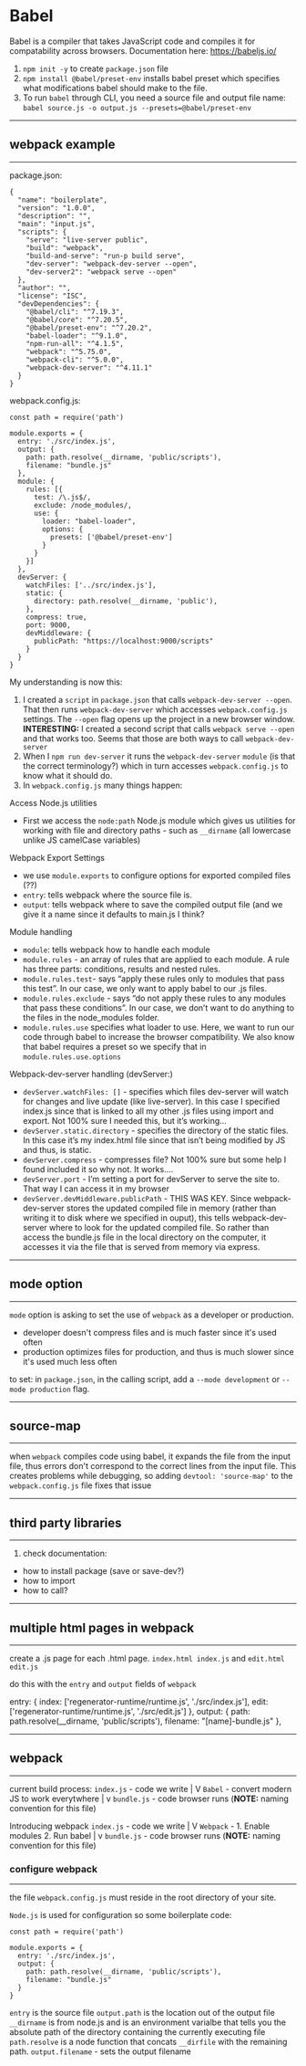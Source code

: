 # Babel

Babel is a compiler that takes JavaScript code and compiles it for compatability across browsers.
Documentation here: https://babeljs.io/

1. `npm init -y` to create `package.json` file
2. `npm install @babel/preset-env` installs babel preset which specifies what modifications babel should make to the file. 
3. To run `babel` through CLI, you need a source file and output file name:
`babel source.js -o output.js --presets=@babel/preset-env`

---
## webpack example
---
package.json:

    {
      "name": "boilerplate",
      "version": "1.0.0",
      "description": "",
      "main": "input.js",
      "scripts": {
        "serve": "live-server public",
        "build": "webpack",
        "build-and-serve": "run-p build serve",
        "dev-server": "webpack-dev-server --open",
        "dev-server2": "webpack serve --open"
      },
      "author": "",
      "license": "ISC",
      "devDependencies": {
        "@babel/cli": "^7.19.3",
        "@babel/core": "^7.20.5",
        "@babel/preset-env": "^7.20.2",
        "babel-loader": "^9.1.0",
        "npm-run-all": "^4.1.5",
        "webpack": "^5.75.0",
        "webpack-cli": "^5.0.0",
        "webpack-dev-server": "^4.11.1"
      }
    }

webpack.config.js:

    const path = require('path')

    module.exports = {
      entry: './src/index.js',
      output: {
        path: path.resolve(__dirname, 'public/scripts'),
        filename: "bundle.js"
      },
      module: {
        rules: [{
          test: /\.js$/,
          exclude: /node_modules/,
          use: {
            loader: "babel-loader",
            options: {
              presets: ['@babel/preset-env']
            }
          }
        }]
      },
      devServer: {
        watchFiles: ['../src/index.js'],
        static: {
          directory: path.resolve(__dirname, 'public'),
        },
        compress: true,
        port: 9000,
        devMiddleware: {
          publicPath: "https://localhost:9000/scripts"
        }
      }
    }




My understanding is now this:
1. I created a `script` in `package.json` that calls `webpack-dev-server --open`.  That then runs `webpack-dev-server` which accesses `webpack.config.js` settings. The `--open` flag opens up the project in a new browser window.   **INTERESTING:** I created a second script that calls `webpack serve --open` and that works too.  Seems that those are both ways to call `webpack-dev-server`
2. When I `npm run dev-server` it runs the `webpack-dev-server` `module` (is that the correct terminology?) which in turn accesses `webpack.config.js` to know what it should do.
3. In `webpack.config.js` many things happen:

Access Node.js utilities
  - First we access the `node:path` Node.js module which gives us utilities for working with file and directory paths - such as `__dirname` (all lowercase unlike JS camelCase variables)

Webpack Export Settings
  - we use `module.exports` to configure options for exported compiled files (??)
  - `entry`: tells webpack where the source file is. 
  - `output`: tells webpack where to save the compiled output file (and we give it a name since it defaults to main.js I think?

Module handling
  - `module`: tells webpack how to handle each module
  - `module.rules` - an array of rules that are applied to each module.  A rule has three parts: conditions, results and nested rules. 
  - `module.rules.test`- says “apply these rules only to modules that pass this test”.  In our case, we only want to apply babel to our .js files.
  - `module.rules.exclude` - says “do not apply these rules to any modules that pass these conditions”. In our case, we don’t want to do anything to the files in the node_modules folder.
  - `module.rules.use` specifies what loader to use.  Here, we want to run our code through babel to increase the browser compatibility.  We also know that babel requires a preset so we specify that in  `module.rules.use.options`

Webpack-dev-server handling (devServer:)
  - `devServer.watchFiles: []` - specifies which files dev-server will watch for changes and live update (like live-server).  In this case I specified index.js since that is linked to all my other .js files using import and export.  Not 100% sure I needed this, but it’s working…
  - `devServer.static.directory` - specifies the directory of the static files.  In this case it’s my index.html file since that isn’t being modified by JS and thus, is static.
  - `devServer.compress` - compresses file?  Not 100% sure but some help I found included it so why not.  It works….
  - `devServer.port` - I’m setting a port for devServer to serve the site to.  That way I can access it in my browser
  - `devServer.devMiddleware.publicPath` - THIS WAS KEY.  Since webpack-dev-server stores the updated compiled file in memory (rather than writing it to disk where we specified in ouput), this tells webpack-dev-server where to look for the updated compiled file.  So rather than access the bundle.js file in the local directory on the computer, it accesses it via the file that is served from memory via express.

---
## mode option
---
`mode` option is asking to set the use of `webpack` as a developer or production.
- developer doesn't compress files and is much faster since it's used often
- production optimizes files for production, and thus is much slower since it's used much less often

to set:
in `package.json`, in the calling script, add a `--mode development` or `--mode production` flag.

---
## source-map
---
when `webpack` compiles code using babel, it expands the file from the input file, thus errors don't correspond to the correct lines from the input file.  This creates problems while debugging, so adding `devtool: 'source-map'` to the `webpack.config.js` file fixes that issue

---
## third party libraries
---

1. check documentation:
- how to install package (save or save-dev?)
- how to import
- how to call?

---
## multiple html pages in webpack
---
create a .js page for each .html page.  `index.html index.js` and `edit.html edit.js`

do this with the `entry` and `output` fields of `webpack`

entry: {
    index: ['regenerator-runtime/runtime.js', './src/index.js'],
    edit: ['regenerator-runtime/runtime.js', './src/edit.js']
  },
  output: {
    path: path.resolve(__dirname, 'public/scripts'),
    filename: "[name]-bundle.js"
  },

---
## webpack
---
current build process:
`index.js` - code we write
    |
    V
`Babel` - convert modern JS to work everytwhere
    |
    v
`bundle.js` - code browser runs (**NOTE:** naming convention for this file)

Introducing webpack
`index.js` - code we write
    |
    V
`Webpack` - 1. Enable modules 2. Run babel
    |
    v
`bundle.js` - code browser runs (**NOTE:** naming convention for this file)

### configure webpack
---
the file `webpack.config.js` must reside in the root directory of your site.

`Node.js` is used for configuration so some boilerplate code:

```
const path = require('path')

module.exports = {
  entry: './src/index.js',
  output: {
    path: path.resolve(__dirname, 'public/scripts'),
    filename: "bundle.js"
  }
}
```

  `entry` is the source file
  `output.path` is the location out of the output file
    `__dirname` is from node.js and is an environment varialbe that tells you the absolute path of the directory containing the currently executing file
    `path.resolve` is a node function that concats `__dirfile` with the remaining path.
  `output.filename` - sets the output filename